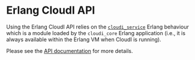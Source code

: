 # Erlang CloudI API

Using the Erlang CloudI API relies on the [`cloudi_service`](https://github.com/CloudI/CloudI/blob/master/src/lib/cloudi_core/src/cloudi_service.erl) Erlang
behaviour which is a module loaded by the `cloudi_core` Erlang application
(i.e., it is always available within the Erlang VM when CloudI is running).

Please see the [API documentation](http://cloudi.org/api.html) for more details.

